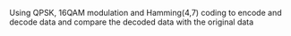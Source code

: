 Using QPSK, 16QAM modulation and Hamming(4,7) coding to encode and decode data and compare the decoded data with the original data
